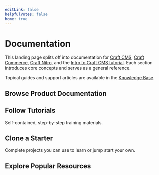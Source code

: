 ```yaml
---
editLink: false
helpfulVotes: false
home: true
---
```


# Documentation

This landing page splits off into documentation for [Craft CMS](/3.x/), [Craft Commerce](/commerce/3.x/), [Craft Nitro](/nitro/), and the [Intro to Craft CMS tutorial](/getting-started-tutorial/). Each section introduces core concepts and serves as a general reference.

Topical guides and support articles are available in the [Knowledge Base](https://craftcms.com/knowledge-base).

## Browse Product Documentation

<div class="w-full flex -mx-2">
    <LinkPanel title="Craft CMS" subtitle="Flexible content management." link="/3.x/" icon="/docs/icons/craft.svg" />
    <LinkPanel title="Craft Commerce" subtitle="Custom, extensible ecommerce." link="/commerce/3.x/" icon="/docs/icons/commerce.svg" />
</div>

## Follow Tutorials

Self-contained, step-by-step training materials.

<IconLink title="Intro to Craft CMS" subtitle="Learn the fundamentals building a simple blog." link="/getting-started-tutorial/" icon="/docs/icons/icon-tutorial.svg" />

## Clone a Starter

Complete projects you can use to learn or jump start your own.

<div class="w-full flex -mx-2">
    <LinkPanel title="Blog Starter" subtitle="craftcms/starter-blog" link="https://github.com/craftcms/starter-blog" :repo="true" />
</div>

## Explore Popular Resources

<div class="flex flex-wrap">
    <div class="w-1/2">
        <IconLink title="Knowledge Base"
            subtitle="Read support articles."
            link="https://craftcms.com/knowledge-base"
            icon="/docs/icons/icon-knowledge-base.svg"
            icon-size="large"
        />
    </div>
    <div class="w-1/2">
        <IconLink title="Stack Exchange"
            subtitle="Get help and help others."
            link="https://craftcms.stackexchange.com/"
            icon="/docs/icons/icon-stack-exchange.svg"
            icon-size="large"
        />
    </div>
    <div class="w-1/2">
        <IconLink title="Discord"
            subtitle="Meet the community."
            link="https://craftcms.com/discord"
            icon="/docs/icons/icon-discord.svg"
            icon-size="large"
        />
    </div>
    <div class="w-1/2">
        <IconLink title="Twitter"
            subtitle="See the latest Craft tweets."
            link="https://twitter.com/craftcms"
            icon="/docs/icons/icon-twitter.svg"
            icon-size="large"
        />
    </div>
    <div class="w-1/2">
        <IconLink title="CraftQuest"
            subtitle="Watch video courses."
            link="https://craftquest.io/"
            icon="/docs/icons/icon-craft-quest.svg"
            icon-size="large"
        />
    </div>
    <div class="w-1/2">
        <IconLink title="Craft Link List"
            subtitle="Stay in-the-know."
            link="https://craftlinklist.com/"
            icon="/docs/icons/icon-craft-link-list.svg"
            icon-size="large"
        />
    </div>
    <div class="w-1/2">
        <IconLink title="nystudio107 Blog"
            subtitle="Learn Craft & web dev."
            link="https://nystudio107.com/blog"
            icon="/docs/icons/icon-nystudio107.svg"
            icon-size="large"
        />
    </div>
</div>
